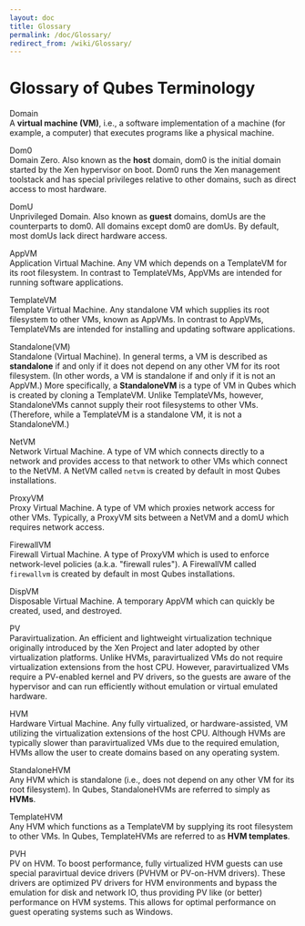 ```yaml
---
layout: doc
title: Glossary
permalink: /doc/Glossary/
redirect_from: /wiki/Glossary/
---
```


Glossary of Qubes Terminology
=============================

Domain  
A **virtual machine (VM)**, i.e., a software implementation of a machine (for example, a computer) that executes programs like a physical machine.

Dom0  
Domain Zero. Also known as the **host** domain, dom0 is the initial domain started by the Xen hypervisor on boot. Dom0 runs the Xen management toolstack and has special privileges relative to other domains, such as direct access to most hardware.

DomU  
Unprivileged Domain. Also known as **guest** domains, domUs are the counterparts to dom0. All domains except dom0 are domUs. By default, most domUs lack direct hardware access.

AppVM  
Application Virtual Machine. Any VM which depends on a TemplateVM for its root filesystem. In contrast to TemplateVMs, AppVMs are intended for running software applications.

TemplateVM  
Template Virtual Machine. Any standalone VM which supplies its root filesystem to other VMs, known as AppVMs. In contrast to AppVMs, TemplateVMs are intended for installing and updating software applications.

Standalone(VM)  
Standalone (Virtual Machine). In general terms, a VM is described as **standalone** if and only if it does not depend on any other VM for its root filesystem. (In other words, a VM is standalone if and only if it is not an AppVM.) More specifically, a **StandaloneVM** is a type of VM in Qubes which is created by cloning a TemplateVM. Unlike TemplateVMs, however, StandaloneVMs cannot supply their root filesystems to other VMs. (Therefore, while a TemplateVM is a standalone VM, it is not a StandaloneVM.)

NetVM  
Network Virtual Machine. A type of VM which connects directly to a network and provides access to that network to other VMs which connect to the NetVM. A NetVM called `netvm` is created by default in most Qubes installations.

ProxyVM  
Proxy Virtual Machine. A type of VM which proxies network access for other VMs. Typically, a ProxyVM sits between a NetVM and a domU which requires network access.

FirewallVM  
Firewall Virtual Machine. A type of ProxyVM which is used to enforce network-level policies (a.k.a. "firewall rules"). A FirewallVM called `firewallvm` is created by default in most Qubes installations.

DispVM  
Disposable Virtual Machine. A temporary AppVM which can quickly be created, used, and destroyed.

PV  
Paravirtualization. An efficient and lightweight virtualization technique originally introduced by the Xen Project and later adopted by other virtualization platforms. Unlike HVMs, paravirtualized VMs do not require virtualization extensions from the host CPU. However, paravirtualized VMs require a PV-enabled kernel and PV drivers, so the guests are aware of the hypervisor and can run efficiently without emulation or virtual emulated hardware.

HVM  
Hardware Virtual Machine. Any fully virtualized, or hardware-assisted, VM utilizing the virtualization extensions of the host CPU. Although HVMs are typically slower than paravirtualized VMs due to the required emulation, HVMs allow the user to create domains based on any operating system.

StandaloneHVM  
Any HVM which is standalone (i.e., does not depend on any other VM for its root filesystem). In Qubes, StandaloneHVMs are referred to simply as **HVMs**.

TemplateHVM  
Any HVM which functions as a TemplateVM by supplying its root filesystem to other VMs. In Qubes, TemplateHVMs are referred to as **HVM templates**.

PVH  
PV on HVM. To boost performance, fully virtualized HVM guests can use special paravirtual device drivers (PVHVM or PV-on-HVM drivers). These drivers are optimized PV drivers for HVM environments and bypass the emulation for disk and network IO, thus providing PV like (or better) performance on HVM systems. This allows for optimal performance on guest operating systems such as Windows.


